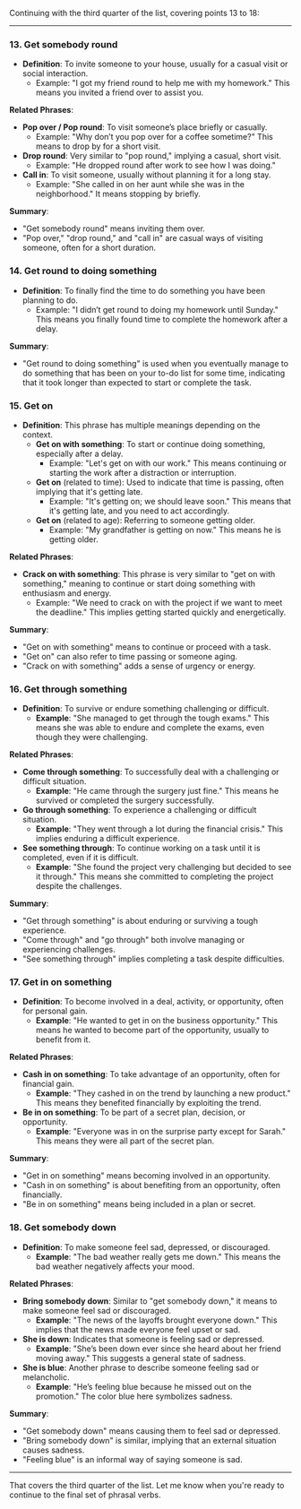 Continuing with the third quarter of the list, covering points 13 to 18:

---

### 13. **Get somebody round**

- **Definition**: To invite someone to your house, usually for a casual visit or social interaction.
    - Example: "I got my friend round to help me with my homework." This means you invited a friend over to assist you.

**Related Phrases**:

- **Pop over / Pop round**: To visit someone’s place briefly or casually.
    - Example: "Why don’t you pop over for a coffee sometime?" This means to drop by for a short visit.
- **Drop round**: Very similar to "pop round," implying a casual, short visit.
    - Example: "He dropped round after work to see how I was doing."
- **Call in**: To visit someone, usually without planning it for a long stay.
    - Example: "She called in on her aunt while she was in the neighborhood." It means stopping by briefly.

**Summary**:

- "Get somebody round" means inviting them over.
- "Pop over," "drop round," and "call in" are casual ways of visiting someone, often for a short duration.

### 14. **Get round to doing something**

- **Definition**: To finally find the time to do something you have been planning to do.
    - Example: "I didn’t get round to doing my homework until Sunday." This means you finally found time to complete the homework after a delay.

**Summary**:

- "Get round to doing something" is used when you eventually manage to do something that has been on your to-do list for some time, indicating that it took longer than expected to start or complete the task.

### 15. **Get on**

- **Definition**: This phrase has multiple meanings depending on the context.
    - **Get on with something**: To start or continue doing something, especially after a delay.
        - Example: "Let's get on with our work." This means continuing or starting the work after a distraction or interruption.
    - **Get on** (related to time): Used to indicate that time is passing, often implying that it's getting late.
        - Example: "It's getting on; we should leave soon." This means that it's getting late, and you need to act accordingly.
    - **Get on** (related to age): Referring to someone getting older.
        - Example: "My grandfather is getting on now." This means he is getting older.

**Related Phrases**:

- **Crack on with something**: This phrase is very similar to "get on with something," meaning to continue or start doing something with enthusiasm and energy.
    - Example: "We need to crack on with the project if we want to meet the deadline." This implies getting started quickly and energetically.

**Summary**:

- "Get on with something" means to continue or proceed with a task.
- "Get on" can also refer to time passing or someone aging.
- "Crack on with something" adds a sense of urgency or energy.

### 16. **Get through something**

- **Definition**: To survive or endure something challenging or difficult.
    - **Example**: "She managed to get through the tough exams." This means she was able to endure and complete the exams, even though they were challenging.

**Related Phrases**:

- **Come through something**: To successfully deal with a challenging or difficult situation.
    - **Example**: "He came through the surgery just fine." This means he survived or completed the surgery successfully.
- **Go through something**: To experience a challenging or difficult situation.
    - **Example**: "They went through a lot during the financial crisis." This implies enduring a difficult experience.
- **See something through**: To continue working on a task until it is completed, even if it is difficult.
    - **Example**: "She found the project very challenging but decided to see it through." This means she committed to completing the project despite the challenges.

**Summary**:

- "Get through something" is about enduring or surviving a tough experience.
- "Come through" and "go through" both involve managing or experiencing challenges.
- "See something through" implies completing a task despite difficulties.

### 17. **Get in on something**

- **Definition**: To become involved in a deal, activity, or opportunity, often for personal gain.
    - **Example**: "He wanted to get in on the business opportunity." This means he wanted to become part of the opportunity, usually to benefit from it.

**Related Phrases**:

- **Cash in on something**: To take advantage of an opportunity, often for financial gain.
    - **Example**: "They cashed in on the trend by launching a new product." This means they benefited financially by exploiting the trend.
- **Be in on something**: To be part of a secret plan, decision, or opportunity.
    - **Example**: "Everyone was in on the surprise party except for Sarah." This means they were all part of the secret plan.

**Summary**:

- "Get in on something" means becoming involved in an opportunity.
- "Cash in on something" is about benefiting from an opportunity, often financially.
- "Be in on something" means being included in a plan or secret.

### 18. **Get somebody down**

- **Definition**: To make someone feel sad, depressed, or discouraged.
    - **Example**: "The bad weather really gets me down." This means the bad weather negatively affects your mood.

**Related Phrases**:

- **Bring somebody down**: Similar to "get somebody down," it means to make someone feel sad or discouraged.
    - **Example**: "The news of the layoffs brought everyone down." This implies that the news made everyone feel upset or sad.
- **She is down**: Indicates that someone is feeling sad or depressed.
    - **Example**: "She’s been down ever since she heard about her friend moving away." This suggests a general state of sadness.
- **She is blue**: Another phrase to describe someone feeling sad or melancholic.
    - **Example**: "He’s feeling blue because he missed out on the promotion." The color blue here symbolizes sadness.

**Summary**:

- "Get somebody down" means causing them to feel sad or depressed.
- "Bring somebody down" is similar, implying that an external situation causes sadness.
- "Feeling blue" is an informal way of saying someone is sad.

---

That covers the third quarter of the list. Let me know when you're ready to continue to the final set of phrasal verbs.